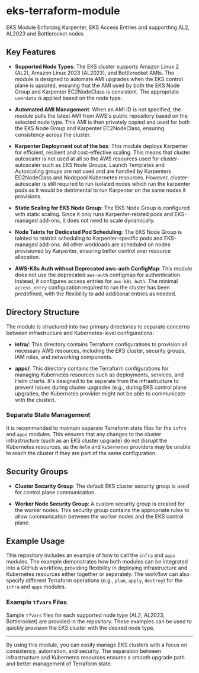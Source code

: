 # eks-terraform-module
EKS Module Enforcing Karpenter, EKS Access Entries and supportting AL2, AL2023 and Bottlerocket nodes

## Key Features

- **Supported Node Types**: The EKS cluster supports Amazon Linux 2 (AL2), Amazon Linux 2023 (AL2023), and Bottlerocket AMIs. The module is designed to automate AMI upgrades when the EKS control plane is updated, ensuring that the AMI used by both the EKS Node Group and Karpenter EC2NodeClass is consistent. The appropriate `userdata` is applied based on the node type.

- **Automated AMI Management**: When an AMI ID is not specified, the module pulls the latest AMI from AWS's public repository based on the selected node type. This AMI is then privately copied and used for both the EKS Node Group and Karpenter EC2NodeClass, ensuring consistency across the cluster.

- **Karpenter Deployment out of the box**: This module deploys Karpenter for efficient, resilient and cost-effective scaling. This means that cluster autoscaler is not used at all so the AWS resources used for cluster-autoscaler such as EKS Node Groups, Launch Templates and Autoscaling groups are not used and are handled by Karpenters EC2NodeClass and Nodepool Kubernetes resources. However, cluster-autoscaler is still required to run isolated nodes which run the karpenter pods as it would be detrimental to run Karpenter on the same nodes it provisions.

- **Static Scaling for EKS Node Group**: The EKS Node Group is configured with static scaling. Since it only runs Karpenter-related pods and EKS-managed add-ons, it does not need to scale dynamically.

- **Node Taints for Dedicated Pod Scheduling**: The EKS Node Group is tainted to restrict scheduling to Karpenter-specific pods and EKS-managed add-ons. All other workloads are scheduled on nodes provisioned by Karpenter, ensuring better control over resource allocation.

- **AWS-K8s Auth without Deprecated aws-auth ConfigMap**: This module does not use the deprecated `aws-auth` configmap for authentication. Instead, it configures access entries for `aws-k8s Auth`. The minimal `access_entry` configuration required to run the cluster has been predefined, with the flexibility to add additional entries as needed.

## Directory Structure

The module is structured into two primary directories to separate concerns between infrastructure and Kubernetes-level configurations:

- **infra/**: This directory contains Terraform configurations to provision all necessary AWS resources, including the EKS cluster, security groups, IAM roles, and networking components.
  
- **apps/**: This directory contains the Terraform configurations for managing Kubernetes resources such as deployments, services, and Helm charts. It's designed to be separate from the infrastructure to prevent issues during cluster upgrades (e.g., during EKS control plane upgrades, the Kubernetes provider might not be able to communicate with the cluster).

### Separate State Management

It is recommended to maintain separate Terraform state files for the `infra` and `apps` modules. This ensures that any changes to the cluster infrastructure (such as an EKS cluster upgrade) do not disrupt the Kubernetes resources, as the `helm` and `kubernetes` providers may be unable to reach the cluster if they are part of the same configuration.

## Security Groups

- **Cluster Security Group**: The default EKS cluster security group is used for control plane communication.
  
- **Worker Node Security Group**: A custom security group is created for the worker nodes. This security group contains the appropriate rules to allow communication between the worker nodes and the EKS control plane.

## Example Usage

This repository includes an example of how to call the `infra` and `apps` modules. The example demonstrates how both modules can be integrated into a GitHub workflow, providing flexibility in deploying infrastructure and Kubernetes resources either together or separately. The workflow can also specify different Terraform operations (e.g., `plan`, `apply`, `destroy`) for the `infra` and `apps` modules.

### Example `tfvars` Files

Sample `tfvars` files for each supported node type (AL2, AL2023, Bottlerocket) are provided in the repository. These examples can be used to quickly provision the EKS cluster with the desired node type.

---

By using this module, you can easily manage EKS clusters with a focus on consistency, automation, and security. The separation between infrastructure and Kubernetes resources ensures a smooth upgrade path and better management of Terraform state.

